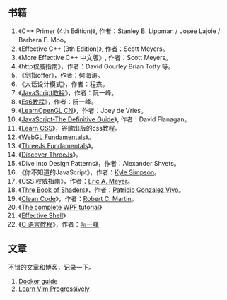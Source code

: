 ## 书籍

1. 《C++ Primer (4th Edition)》, 作者：Stanley B. Lippman / Josée Lajoie / Barbara E. Moo。
2. 《Effective C++ (3th Edition)》, 作者：Scott Meyers。
3. 《More Effective C++ 中文版》, 作者：Scott Meyers。
4. 《http权威指南》，作者：David Gourley Brian Totty 等。
5. 《剑指offer》，作者：何海涛。
6. 《大话设计模式》，作者：程杰。
7. 《[JavaScript教程](https://wangdoc.com/javascript/)》，作者：阮一峰。
8. 《[Es6教程](https://wangdoc.com/es6/)》，作者：阮一峰。
9. 《[LearnOpenGL CN](https://learnopengl-cn.github.io/)》，作者：Joey de Vries。
10. 《[JavaScript-The Definitive Guide](http://www.arenahome.org/dir/B%20Per%20imparare%20e%20capire/informatica/musica/JavaScript%20-%20The%20Definitive%20Guide.pdf)》, 作者：David Flanagan。
11. 《[Learn CSS](https://web.dev/learn/css/)》，谷歌出版的css教程。
12. 《[WebGL Fundamentals](https://webglfundamentals.org/)》。
13. 《[ThreeJs Fundamentals](https://threejsfundamentals.org/)》。
14. 《[Discover ThreeJs](https://discoverthreejs.com/book/)》。
15. 《Dive Into Design Patterns》，作者：Alexander Shvets。
16. 《你不知道的JavaScript》，作者：[Kyle Simpson](https://me.getify.com/)。
17. 《CSS 权威指南》，作者：[Eric A. Meyer](https://meyerweb.com/eric/)。
18. 《[Thre Book of Shaders](https://thebookofshaders.com/?lan=ch)》，作者：[Patricio Gonzalez Vivo](http://patriciogonzalezvivo.com/)。
19. 《[Clean Code](https://www.amazon.com/Clean-Code-Handbook-Software-Craftsmanship/dp/0132350882)》，作者：[Robert C. Martin](https://en.wikipedia.org/wiki/Robert_C._Martin)。
20. 《[The complete WPF tutorial](https://www.wpf-tutorial.com/)》
21. 《[Effective Shell](https://effective-shell.com/)》
22. 《[C 语言教程](https://wangdoc.com/clang/)》，作者：[阮一峰](https://www.ruanyifeng.com/)

## 文章

不错的文章和博客，记录一下。

1. [Docker guide](https://robertcooper.me/post/docker-guide)
2. [Learn Vim Progressively](http://yannesposito.com/Scratch/en/blog/Learn-Vim-Progressively/)
